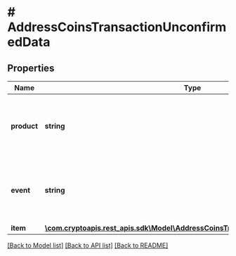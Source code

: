 # # AddressCoinsTransactionUnconfirmedData

## Properties

Name | Type | Description | Notes
------------ | ------------- | ------------- | -------------
**product** | **string** | Represents the Crypto APIs 2.0 product which sends the callback. |
**event** | **string** | Defines the specific event, for which a callback subscription is set. |
**item** | [**\com.cryptoapis.rest_apis.sdk\Model\AddressCoinsTransactionUnconfirmedDataItem**](AddressCoinsTransactionUnconfirmedDataItem.md) |  |

[[Back to Model list]](../../README.md#models) [[Back to API list]](../../README.md#endpoints) [[Back to README]](../../README.md)

